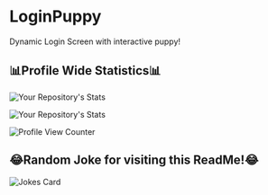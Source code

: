 # LoginPuppy
Dynamic Login Screen with interactive puppy!

## 📊Profile Wide Statistics📊

![Your Repository's Stats](https://github-readme-stats.vercel.app/api?username=ethanw2457&show_icons=true)

![Your Repository's Stats](https://github-readme-stats.vercel.app/api/top-langs/?username=ethanw2457&theme=blue-green)

![Profile View Counter](https://komarev.com/ghpvc/?username=ethanw2457)

## 😂Random Joke for visiting this ReadMe!😂
![Jokes Card](https://readme-jokes.vercel.app/api)
